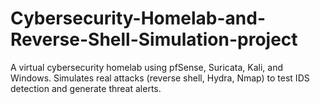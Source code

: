 # Cybersecurity-Homelab-and-Reverse-Shell-Simulation-project
 A virtual cybersecurity homelab using pfSense, Suricata, Kali, and Windows. Simulates real attacks (reverse shell, Hydra, Nmap) to test IDS detection and generate threat alerts.
